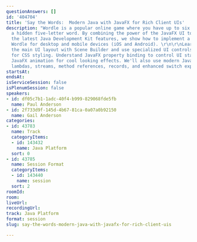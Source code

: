 ```yaml
---
questionAnswers: []
id: '404704'
title: 'Say the Words:  Modern Java with JavaFX for Rich Client UIs'
description: "Wordle is a popular online game where you have up to six tries to guess
  a hidden five-letter word. By combining the power of the JavaFX UI toolkit with
  the latest Java Development Kit features, we show how to implement a version of
  Wordle for desktop and mobile devices (iOS and Android). \r\n\r\nLearn how to create
  the main UI layout with Scene Builder and use specialized UI controls with pseudo-classes
  for CSS styling. Understand JavaFX property binding to control UI state and use
  JavaFX animation for cool looking effects. We'll also use modern Java including
  lambdas, streams, method references, records, and enhanced switch expressions."
startsAt: 
endsAt: 
isServiceSession: false
isPlenumSession: false
speakers:
- id: df05c7b1-1adc-40f4-b999-829068fde5fb
  name: Paul Anderson
- id: 2f733d9f-145d-4b67-81ca-0a07a0b92150
  name: Gail Anderson
categories:
- id: 43783
  name: Track
  categoryItems:
  - id: 143432
    name: Java Platform
  sort: 0
- id: 43785
  name: Session Format
  categoryItems:
  - id: 143440
    name: session
  sort: 2
roomId: 
room: 
liveUrl: 
recordingUrl: 
track: Java Platform
format: session
slug: say-the-words-modern-java-with-javafx-for-rich-client-uis

---
```

